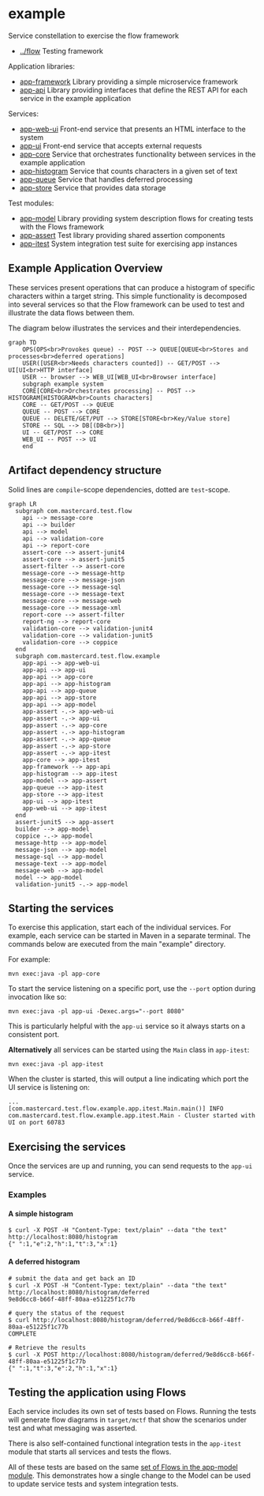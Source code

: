 
<!-- title start -->

# example

Service constellation to exercise the flow framework



 * [../flow](https://github.com/Mastercard/flow) Testing framework

 Application libraries:
 
 * [app-framework](app-framework) Library providing a simple microservice framework
 * [app-api](app-api) Library providing interfaces that define the REST API for each service in the example application

Services:

 * [app-web-ui](app-web-ui) Front-end service that presents an HTML interface to the system
 * [app-ui](app-ui) Front-end service that accepts external requests
 * [app-core](app-core) Service that orchestrates functionality between services in the example application
 * [app-histogram](app-histogram) Service that counts characters in a given set of text
 * [app-queue](app-queue) Service that handles deferred processing
 * [app-store](app-store) Service that provides data storage

Test modules:

 * [app-model](app-model) Library providing system description flows for creating tests with the Flows framework
 * [app-assert](app-assert) Test library providing shared assertion components
 * [app-itest](app-itest) System integration test suite for exercising app instances

<!-- title end -->

## Example Application Overview

These services present operations that can produce a histogram of specific
characters within a target string. This simple functionality is decomposed
into several services so that the Flow framework can be used to test and illustrate
the data flows between them.

The diagram below illustrates the services and their interdependencies.

<!-- system_diagram_start -->

```mermaid
graph TD
    OPS(OPS<br>Provokes queue) -- POST --> QUEUE[QUEUE<br>Stores and processes<br>deferred operations]
    USER([USER<br>Needs characters counted]) -- GET/POST --> UI[UI<br>HTTP interface]
    USER -- browser --> WEB_UI[WEB_UI<br>Browser interface]
    subgraph example system
    CORE[CORE<br>Orchestrates processing] -- POST --> HISTOGRAM[HISTOGRAM<br>Counts characters]
    CORE -- GET/POST --> QUEUE
    QUEUE -- POST --> CORE
    QUEUE -- DELETE/GET/PUT --> STORE[STORE<br>Key/Value store]
    STORE -- SQL --> DB[(DB<br>)]
    UI -- GET/POST --> CORE
    WEB_UI -- POST --> UI
    end
```

<!-- system_diagram_end -->

## Artifact dependency structure

Solid lines are <code>compile</code>-scope dependencies, dotted are <code>test</code>-scope.

<!-- start_module_diagram:example -->

```mermaid
graph LR
  subgraph com.mastercard.test.flow
    api --> message-core
    api --> builder
    api --> model
    api --> validation-core
    api --> report-core
    assert-core --> assert-junit4
    assert-core --> assert-junit5
    assert-filter --> assert-core
    message-core --> message-http
    message-core --> message-json
    message-core --> message-sql
    message-core --> message-text
    message-core --> message-web
    message-core --> message-xml
    report-core --> assert-filter
    report-ng --> report-core
    validation-core --> validation-junit4
    validation-core --> validation-junit5
    validation-core --> coppice
  end
  subgraph com.mastercard.test.flow.example
    app-api --> app-web-ui
    app-api --> app-ui
    app-api --> app-core
    app-api --> app-histogram
    app-api --> app-queue
    app-api --> app-store
    app-api --> app-model
    app-assert -.-> app-web-ui
    app-assert -.-> app-ui
    app-assert -.-> app-core
    app-assert -.-> app-histogram
    app-assert -.-> app-queue
    app-assert -.-> app-store
    app-assert -.-> app-itest
    app-core --> app-itest
    app-framework --> app-api
    app-histogram --> app-itest
    app-model --> app-assert
    app-queue --> app-itest
    app-store --> app-itest
    app-ui --> app-itest
    app-web-ui --> app-itest
  end
  assert-junit5 --> app-assert
  builder --> app-model
  coppice -.-> app-model
  message-http --> app-model
  message-json --> app-model
  message-sql --> app-model
  message-text --> app-model
  message-web --> app-model
  model --> app-model
  validation-junit5 -.-> app-model
```

<!-- end_module_diagram -->

## Starting the services

To exercise this application, start each of the individual services.
For example, each service can be started in Maven in a separate terminal.
The commands below are executed from the main "example" directory.

For example:

```shell
mvn exec:java -pl app-core
```

To start the service listening on a specific port, use
the `--port` option during invocation like so:

```shell
mvn exec:java -pl app-ui -Dexec.args="--port 8080"
```

This is particularly helpful with the `app-ui` service so it always
starts on a consistent port.

**Alternatively** all services can be started using the `Main` class
in `app-itest`:

```shell
mvn exec:java -pl app-itest
```

When the cluster is started, this will output a line indicating which
port the UI service is listening on:

```
...
[com.mastercard.test.flow.example.app.itest.Main.main()] INFO com.mastercard.test.flow.example.app.itest.Main - Cluster started with UI on port 60783
```


## Exercising the services

Once the services are up and running, you can send requests to the `app-ui` service.

### Examples

#### A simple histogram

```shell
$ curl -X POST -H "Content-Type: text/plain" --data "the text" http://localhost:8080/histogram
{" ":1,"e":2,"h":1,"t":3,"x":1}
```

#### A deferred histogram

```shell
# submit the data and get back an ID
$ curl -X POST -H "Content-Type: text/plain" --data "the text" http://localhost:8080/histogram/deferred
9e8d6cc8-b66f-48ff-80aa-e51225f1c77b

# query the status of the request
$ curl http://localhost:8080/histogram/deferred/9e8d6cc8-b66f-48ff-80aa-e51225f1c77b
COMPLETE

# Retrieve the results
$ curl -X POST http://localhost:8080/histogram/deferred/9e8d6cc8-b66f-48ff-80aa-e51225f1c77b
{" ":1,"t":3,"e":2,"h":1,"x":1}
```

## Testing the application using Flows

Each service includes its own set of tests based on Flows. Running the tests
will generate flow diagrams in `target/mctf` that show the scenarios under
test and what messaging was asserted.

There is also self-contained functional integration tests in the `app-itest`
module that starts all services and tests the flows.

All of these tests are based on the same 
[set of Flows in the app-model module](app-model).
This demonstrates how a single change to the Model can be used to update service
tests and system integration tests.
